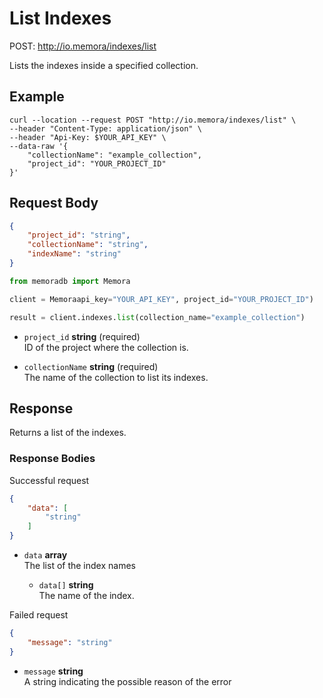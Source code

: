 # List Indexes

POST: http://io.memora/indexes/list

Lists the indexes inside a specified collection.

## Example


```shell
curl --location --request POST "http://io.memora/indexes/list" \
--header "Content-Type: application/json" \
--header "Api-Key: $YOUR_API_KEY" \
--data-raw '{
    "collectionName": "example_collection",
    "project_id": "YOUR_PROJECT_ID"
}'
```

## Request Body

```json
{
    "project_id": "string",
    "collectionName": "string",
    "indexName": "string"
}
```
```python
from memoradb import Memora

client = Memoraapi_key="YOUR_API_KEY", project_id="YOUR_PROJECT_ID")

result = client.indexes.list(collection_name="example_collection")
```

- `project_id` __string__ (required)</br> ID of the project where the collection is.

- `collectionName` __string__ (required)</br>The name of the collection to list its indexes.


## Response

Returns a list of the indexes.

### Response Bodies

Successful request
```json
{
    "data": [
        "string"
    ]
}
```
- `data` __array__ </br> The list of the index names

    - `data[]` __string__ </br> The name of the index.

Failed request
```json
{
    "message": "string"
}
```
- `message` __string__ </br> A string indicating the possible reason of the error 